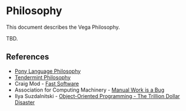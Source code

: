 # Philosophy

This document describes the Vega Philosophy.

TBD.

## References

* [Pony Language Philosophy](https://www.ponylang.io/discover/#the-pony-philosophy)
* [Tendermint Philosophy](https://github.com/tendermint/tendermint/blob/master/PHILOSOPHY.md)
* Craig Mod - [Fast Software](https://craigmod.com/essays/fast_software/)
* Association for Computing Machinery - [Manual Work is a Bug](https://queue.acm.org/detail.cfm?id=3197520)
* Ilya Suzdalnitski - [Object-Oriented Programming - The Trillion Dollar Disaster](https://medium.com/codeiq/object-oriented-programming-the-trillion-dollar-disaster-%EF%B8%8F-92a4b666c7c7)
